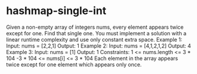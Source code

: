 # hashmap-single-int
Given a non-empty array of integers nums, every element appears twice except for one. Find that single one.  You must implement a solution with a linear runtime complexity and use only constant extra space.     Example 1:  Input: nums = [2,2,1] Output: 1 Example 2:  Input: nums = [4,1,2,1,2] Output: 4 Example 3:  Input: nums = [1] Output: 1    Constraints:  1 &lt;= nums.length &lt;= 3 * 104 -3 * 104 &lt;= nums[i] &lt;= 3 * 104 Each element in the array appears twice except for one element which appears only once.
